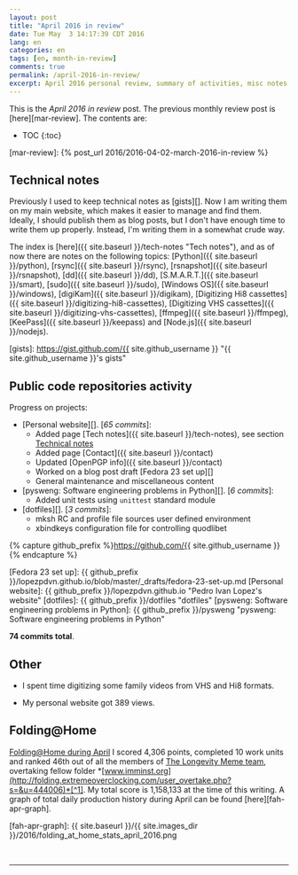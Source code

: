 ```yaml
---
layout: post
title: "April 2016 in review"
date: Tue May  3 14:17:39 CDT 2016
lang: en
categories: en
tags: [en, month-in-review]
comments: true
permalink: /april-2016-in-review/
excerpt: April 2016 personal review, summary of activities, misc notes...
---
```


This is the *April 2016 in review* post. The previous monthly review post is
[here][mar-review].  The contents are:

* TOC
{:toc}

[mar-review]: {% post_url 2016/2016-04-02-march-2016-in-review %}

## Technical notes ####################################################

Previously I used to keep technical notes as [gists][]. Now I am writing them
on my main website, which makes it easier to manage and find them. Ideally, I
should publish them as blog posts, but I don't have enough time to write them
up properly. Instead, I'm writing them in a somewhat crude way.

The index is [here]({{ site.baseurl }}/tech-notes "Tech notes"), and as of now
there are notes on the following topics:
[Python]({{ site.baseurl }}/python),
[rsync]({{ site.baseurl }}/rsync),
[rsnapshot]({{ site.baseurl }}/rsnapshot),
[dd]({{ site.baseurl }}/dd),
[S.M.A.R.T.]({{ site.baseurl }}/smart),
[sudo]({{ site.baseurl }}/sudo),
[Windows OS]({{ site.baseurl }}/windows),
[digiKam]({{ site.baseurl }}/digikam),
[Digitizing Hi8 cassettes]({{ site.baseurl }}/digitizing-hi8-cassettes),
[Digitizing VHS cassettes]({{ site.baseurl }}/digitizing-vhs-cassettes),
[ffmpeg]({{ site.baseurl }}/ffmpeg),
[KeePass]({{ site.baseurl }}/keepass) and
[Node.js]({{ site.baseurl }}/nodejs).

[gists]: https://gist.github.com/{{ site.github_username }} "{{ site.github_username }}'s gists"

## Public code repositories activity ###################################

Progress on projects:

- [Personal website][]. [*65 commits*]:
  - Added page [Tech notes]({{ site.baseurl }}/tech-notes), see section
    [Technical notes](#technical-notes "Technical notes")
  - Added page [Contact]({{ site.baseurl }}/contact)
  - Updated [OpenPGP info]({{ site.baseurl }}/contact)
  - Worked on a blog post draft [Fedora 23 set up][]
  - General maintenance and miscellaneous content
- [pysweng: Software engineering problems in Python][]. [*6 commits*]:
  - Added unit tests using `unittest` standard module
- [dotfiles][]. [*3 commits*]:
  - mksh RC and profile file sources user defined environment
  - xbindkeys configuration file for controlling quodlibet

{% capture github_prefix %}https://github.com/{{ site.github_username }}{% endcapture %}

[Fedora 23 set up]: {{ github_prefix }}/lopezpdvn.github.io/blob/master/_drafts/fedora-23-set-up.md
[Personal website]: {{ github_prefix }}/lopezpdvn.github.io "Pedro Ivan Lopez's website"
[dotfiles]: {{ github_prefix }}/dotfiles "dotfiles"
[pysweng: Software engineering problems in Python]: {{ github_prefix }}/pysweng "pysweng: Software engineering problems in Python"

**74 commits total**.

## Other ###############################################################

- I spent time digitizing some family videos from VHS and Hi8 formats.

- My personal website got 389 views.

## Folding@Home #######################################################

[Folding@Home during April][fah-stats] I scored 4,306 points, completed 10 work
units and ranked 46th out of all the members of [The Longevity Meme team][],
overtaking fellow folder
*[www.imminst.org](http://folding.extremeoverclocking.com/user_overtake.php?s=&u=444006)*[^1].
My total score is 1,158,133 at the time of this writing.  A graph of total
daily production history during April can be found [here][fah-apr-graph].

[fah-stats]: http://folding.extremeoverclocking.com/user_summary.php?s=&u=648628 "dreilopz - User Summary - EXTREME Overclocking Folding @ Home Stats"
[The Longevity Meme team]: http://folding.extremeoverclocking.com/user_list.php?s=&t=32461 "The Longevity Meme Individual Users List"
[fah-apr-graph]: {{ site.baseurl }}/{{ site.images_dir }}/2016/folding_at_home_stats_april_2016.png

[^1]: www.imminst.org == [LongeCity](http://www.longecity.org "Advocacy & Research for Unlimited Lifespans")

<br/>

---
